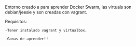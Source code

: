 Entorno creado a para aprender Docker Swarm, las virtuals son debian/jeesie y son creadas con vagrant.

Requisitos:

	-Tener instalado vagrant y virtualbox.
	
	-Ganas de aprender!!
	
